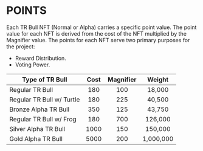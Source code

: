 # POINTS



Each TR Bull NFT (Normal or Alpha) carries a specific point value. The point value for each NFT is derived from the cost of the NFT multiplied by the Magnifier value. The points for each NFT serve two primary purposes for the project:

* Reward Distribution.
* Voting Power.

| Type of TR Bull           | Cost | Magnifier |   Weight  |
| ------------------------- | :--: | :-------: | :-------: |
| Regular TR Bull           |  180 |    100    |   18,000  |
| Regular TR Bull w/ Turtle |  180 |    225    |   40,500  |
| Bronze Alpha TR Bull      |  350 |    125    |   43,750  |
| Regular TR Bull w/ Frog   |  180 |    700    |  126,000  |
| Silver Alpha TR Bull      | 1000 |    150    |  150,000  |
| Gold Alpha TR Bull        | 5000 |    200    | 1,000,000 |

